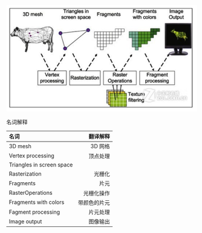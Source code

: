 ![img](./img/graph.png)

名词解释  

|名词|翻译解释|
|:---|---:|
|3D mesh|3D 网格|
|Vertex processing|顶点处理|
|Triangles in screen space||
|Rasterization|光栅化|
|Fragments|片元|
|RasterOperations|光栅化操作|
|Fragments with colors|带颜色的片元|
|Fagment processing|片元处理|
|Image output|图像输出|
